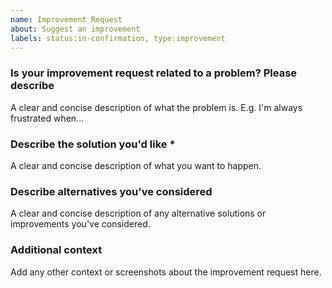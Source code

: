 ```yaml
---
name: Improvement Request
about: Suggest an improvement
labels: status:in-confirmation, type:improvement
---
```


<!--
READ THE RULES BEFORE SUBMITTING AN ISSUE. The issue can be closed if you don't follow the rules above.

Fields marked with * are required.
-->

### Is your improvement request related to a problem? Please describe
A clear and concise description of what the problem is. E.g. I'm always frustrated when...

### Describe the solution you'd like *
A clear and concise description of what you want to happen.

### Describe alternatives you've considered
A clear and concise description of any alternative solutions or improvements you've considered.

### Additional context
Add any other context or screenshots about the improvement request here.
